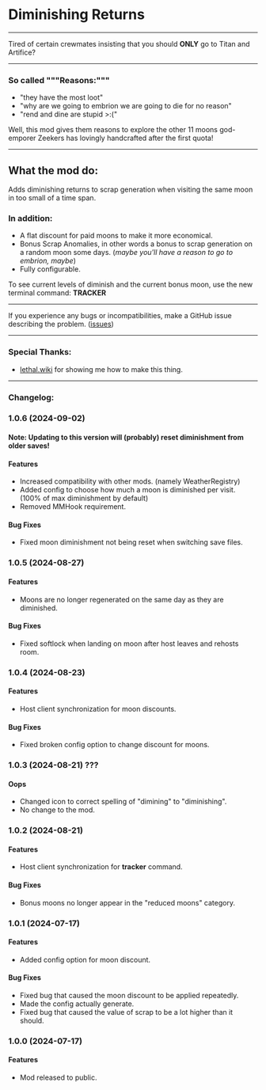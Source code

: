 # Diminishing Returns

___
Tired of certain crewmates insisting that you should **ONLY** go to Titan and Artifice?
___

### So called """Reasons:"""
- "they have the most loot"
- "why are we going to embrion we are going to die for no reason"
- "rend and dine are stupid >:("

Well, this mod gives them reasons to explore the other 11 moons god-emporer Zeekers has lovingly handcrafted after the first quota!

___
## What the mod do:

Adds diminishing returns to scrap generation when visiting the same moon in too small of a time span.

### In addition:
- A flat discount for paid moons to make it more economical.
- Bonus Scrap Anomalies, in other words a bonus to scrap generation on a random moon some days. (_maybe you'll have a reason to go to embrion, maybe_)
- Fully configurable.

To see current levels of diminish and the current bonus moon, use the new terminal command: **TRACKER**
___
If you experience any bugs or incompatibilities, make a GitHub issue describing the problem. ([issues](https://github.com/JackEhttack/DiminishingReturns/issues))
___
### Special Thanks:
- [lethal.wiki](lethal.wiki) for showing me how to make this thing.
___
### Changelog:

### 1.0.6 (2024-09-02)

#### Note: Updating to this version will (probably) reset diminishment from older saves!

#### Features
* Increased compatibility with other mods. (namely WeatherRegistry)
* Added config to choose how much a moon is diminished per visit. (100% of max diminishment by default)
* Removed MMHook requirement.

#### Bug Fixes
* Fixed moon diminishment not being reset when switching save files.

### 1.0.5 (2024-08-27)

#### Features
* Moons are no longer regenerated on the same day as they are diminished.

#### Bug Fixes
* Fixed softlock when landing on moon after host leaves and rehosts room.

### 1.0.4 (2024-08-23)

#### Features
* Host client synchronization for moon discounts.

#### Bug Fixes
* Fixed broken config option to change discount for moons.

### 1.0.3 (2024-08-21) ???

#### Oops
* Changed icon to correct spelling of "dimining" to "diminishing".
* No change to the mod.

### 1.0.2 (2024-08-21)

#### Features
* Host client synchronization for **tracker** command.

#### Bug Fixes
* Bonus moons no longer appear in the "reduced moons" category.

### 1.0.1 (2024-07-17)

#### Features
* Added config option for moon discount.

#### Bug Fixes
* Fixed bug that caused the moon discount to be applied repeatedly.
* Made the config actually generate.
* Fixed bug that caused the value of scrap to be a lot higher than it should.

### 1.0.0 (2024-07-17)

#### Features

* Mod released to public.

